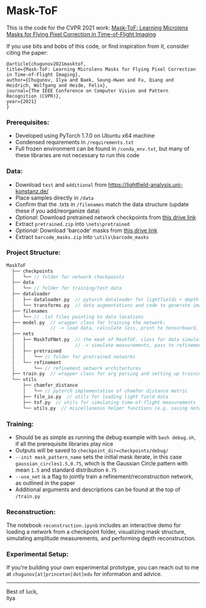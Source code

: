 # Mask-ToF  

This is the code for the CVPR 2021 work: [Mask-ToF: Learning Microlens Masks for Flying Pixel Correction in Time-of-Flight Imaging](https://light.princeton.edu/publication/mask-tof/)  

If you use bits and bobs of this code, or find inspiration from it, consider citing the paper:

```
@article{chugunov2021masktof,
title={Mask-ToF: Learning Microlens Masks for Flying Pixel Correction in Time-of-Flight Imaging},
author={Chugunov, Ilya and Baek, Seung-Hwan and Fu, Qiang and Heidrich, Wolfgang and Heide, Felix},
journal={The IEEE Conference on Computer Vision and Pattern Recognition (CVPR)},
year={2021}
}
```
### Prerequisites:  
* Developed using PyTorch 1.7.0 on Ubuntu x64 machine
* Condensed requirements in `/requirements.txt`
* Full frozen environment can be found in `/conda_env.txt`, but many of these libraries are not necessary to run this code

### Data:  
* Download `test` and `additional` from https://lightfield-analysis.uni-konstanz.de/
* Place samples directly in `/data`
* Confirm that the .txts in `/filenames` match the data structure (update these if you add/reorganize data)
* *Optional:* Download pretrained network checkpoints from [this drive link](https://drive.google.com/file/d/1y6jvOHeZ0483NNbW1-Kks5GZqluS2mZA/view?usp=sharing)
* Extract `pretrained.zip` into `\nets\pretrained`
* *Optional:* Download 'barcode' masks from [this drive link](https://drive.google.com/file/d/1-aYWfIilACarQkAqw6GFSHDw4KpYs-Ry/view?usp=sharing)
* Extract `barcode_masks.zip` into `\utils\barcode_masks`

### Project Structure:
```cpp
MaskToF
  ├── checkpoints  
  │   └── // folder for network checkpoints
  ├── data  
  │   └── // folder for training/test data
  ├── dataloader  
  │   ├── dataloader.py  // pytorch dataloader for lightfields + depth
  │   └── transforms.py  // data augmentations and code to generate image/depth patches
  ├── filenames   
  │   └── // .txt files pointing to data locations
  ├── model.py  // wrapper class for training the network:
  │             // -> load data, calculate loss, print to tensorboard, save network state
  ├── nets  
  │   ├── MaskToFNet.py  // the meat of MaskToF, class for data simulation and learning a mask:
  │   │                  // -> simulate measurements, pass to refinement network, return depth
  │   ├── pretrained
  │   │   └── // folder for pretrained networks
  │   └── refinement  
  │       └── // refinement network architectures
  ├── train.py  // wrapper class for arg parsing and setting up training loop
  └── utils  
      ├── chamfer_distance 
      │   └── // pytorch implementation of chamfer distance metric
      ├── file_io.py  // utils for loading light field data
      ├── tof.py  // utils for simulating time-of-flight measurements
      └── utils.py  // miscellaneous helper functions (e.g. saving network state)
```
### Training:
* Should be as simple as running the debug example with `bash debug.sh`, if all the prerequisite libraries play nice
* Outputs will be saved to `checkpoint_dir=checkpoints/debug/`
* `--init mask_pattern_name` sets the initial mask iterate, in this case `gaussian_circles1.5,0.75`, which is the Gaussian Circle pattern with mean `1.5` and standard distribution `0.75`
* `--use_net` is a flag to jointly train a refinement/reconstruction network, as outlined in the paper
* Additional arguments and descriptions can be found at the top of `/train.py`

### Reconstruction:
The notebook `reconstruction.ipynb` includes an interactive demo for loading a network from a checkpoint folder, visualizing mask structure, simulating amplitude measurements, and performing depth reconstruction.

### Experimental Setup:
If you're building your own experimental prototype, you can reach out to me at `chugunov[at]princeton[dot]edu` for information and advice.

---

Best of luck,  
Ilya
